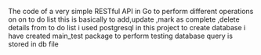 The code of a very simple RESTful API in Go to perform different operations on on to do list
this is basically to add,update ,mark as complete ,delete details from to do list
i used postgresql in this project to create database
i have created main_test package to perform testing
database query is stored in db file
